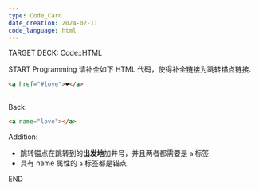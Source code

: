 ```yaml
---
type: Code_Card
date_creation: 2024-02-11
code_language: html
---
```


TARGET DECK: Code::HTML

START
Programming
请补全如下 HTML 代码，使得补全链接为跳转锚点链接.
```html
<a href="#love">❤</a>
_________
```
Back: 
```html
<a name="love"></a>
```
Addition: 
- 跳转锚点在跳转到的**出发地**加井号，并且两者都需要是 `a` 标签.
- 具有 name 属性的 `a` 标签都是锚点.
<!--ID: 1707660670049-->
END